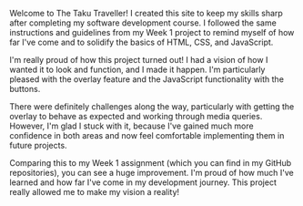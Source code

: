 Welcome to The Taku Traveller! I created this site to keep my skills sharp after completing my software development course. I followed the same instructions and guidelines from my Week 1 project to remind myself of how far I've come and to solidify the basics of HTML, CSS, and JavaScript.

I'm really proud of how this project turned out! I had a vision of how I wanted it to look and function, and I made it happen. I'm particularly pleased with the overlay feature and the JavaScript functionality with the buttons.

There were definitely challenges along the way, particularly with getting the overlay to behave as expected and working through media queries. However, I'm glad I stuck with it, because I've gained much more confidence in both areas and now feel comfortable implementing them in future projects.

Comparing this to my Week 1 assignment (which you can find in my GitHub repositories), you can see a huge improvement. I'm proud of how much I've learned and how far I've come in my development journey. This project really allowed me to make my vision a reality!